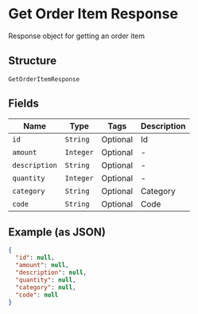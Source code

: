 
# Get Order Item Response

Response object for getting an order item

## Structure

`GetOrderItemResponse`

## Fields

| Name | Type | Tags | Description |
|  --- | --- | --- | --- |
| `id` | `String` | Optional | Id |
| `amount` | `Integer` | Optional | - |
| `description` | `String` | Optional | - |
| `quantity` | `Integer` | Optional | - |
| `category` | `String` | Optional | Category |
| `code` | `String` | Optional | Code |

## Example (as JSON)

```json
{
  "id": null,
  "amount": null,
  "description": null,
  "quantity": null,
  "category": null,
  "code": null
}
```

